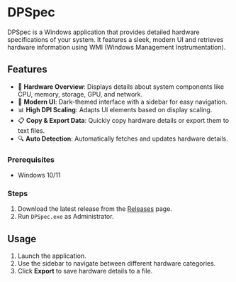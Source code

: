 # DPSpec

DPSpec is a Windows application that provides detailed hardware specifications of your system. It features a sleek, modern UI and retrieves hardware information using WMI (Windows Management Instrumentation).

## Features

- 📌 **Hardware Overview**: Displays details about system components like CPU, memory, storage, GPU, and network.
- 🎨 **Modern UI**: Dark-themed interface with a sidebar for easy navigation.
- 📊 **High DPI Scaling**: Adapts UI elements based on display scaling.
- 📋 **Copy & Export Data**: Quickly copy hardware details or export them to text files.
- 🔍 **Auto Detection**: Automatically fetches and updates hardware details.

### Prerequisites
- Windows 10/11
  
### Steps
1. Download the latest release from the [Releases](https://github.com/xDPixel/DPSpec/releases) page.
2. Run `DPSpec.exe` as Administrator.

## Usage

1. Launch the application.
2. Use the sidebar to navigate between different hardware categories.
3. Click **Export** to save hardware details to a file.
